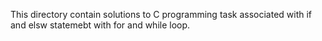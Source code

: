 This directory contain solutions to C programming task associated with if and elsw statemebt with for and while loop. 

